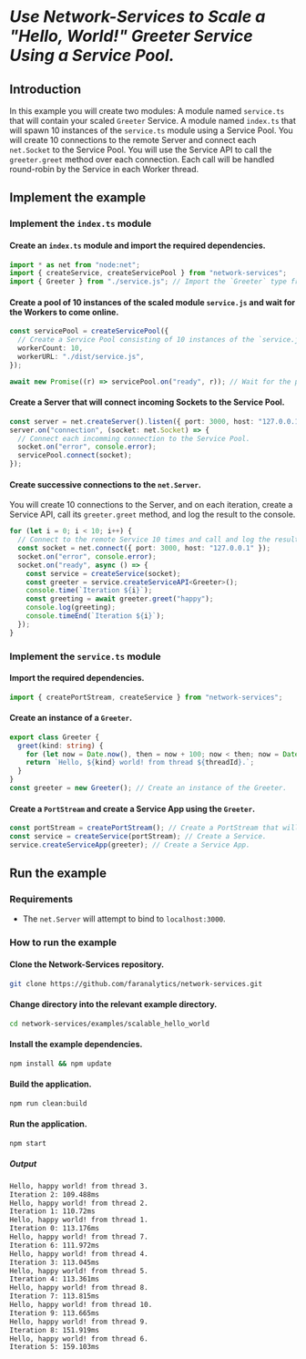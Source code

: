 # _Use Network-Services to Scale a "Hello, World!" Greeter Service Using a Service Pool._

## Introduction

In this example you will create two modules: A module named `service.ts` that will contain your scaled `Greeter` Service. A module named `index.ts` that will spawn 10 instances of the `service.ts` module using a Service Pool. You will create 10 connections to the remote Server and connect each `net.Socket` to the Service Pool. You will use the Service API to call the `greeter.greet` method over each connection. Each call will be handled round-robin by the Service in each Worker thread.

## Implement the example

### Implement the `index.ts` module

#### Create an `index.ts` module and import the required dependencies.

```ts
import * as net from "node:net";
import { createService, createServicePool } from "network-services";
import { Greeter } from "./service.js"; // Import the `Greeter` type from the scaled module.
```

#### Create a pool of 10 instances of the scaled module `service.js` and wait for the Workers to come online.

```ts
const servicePool = createServicePool({
  // Create a Service Pool consisting of 10 instances of the `service.js` module.
  workerCount: 10,
  workerURL: "./dist/service.js",
});

await new Promise((r) => servicePool.on("ready", r)); // Wait for the pool to become ready.
```

#### Create a Server that will connect incoming Sockets to the Service Pool.

```ts
const server = net.createServer().listen({ port: 3000, host: "127.0.0.1" });
server.on("connection", (socket: net.Socket) => {
  // Connect each incomming connection to the Service Pool.
  socket.on("error", console.error);
  servicePool.connect(socket);
});
```

#### Create successive connections to the `net.Server`.

You will create 10 connections to the Server, and on each iteration, create a Service API, call its `greeter.greet` method, and log the result to the console.

```ts
for (let i = 0; i < 10; i++) {
  // Connect to the remote Service 10 times and call and log the result of the `greeter.greet` method.
  const socket = net.connect({ port: 3000, host: "127.0.0.1" });
  socket.on("error", console.error);
  socket.on("ready", async () => {
    const service = createService(socket);
    const greeter = service.createServiceAPI<Greeter>();
    console.time(`Iteration ${i}`);
    const greeting = await greeter.greet("happy");
    console.log(greeting);
    console.timeEnd(`Iteration ${i}`);
  });
}
```

### Implement the `service.ts` module

#### Import the required dependencies.

```ts
import { createPortStream, createService } from "network-services";
```

#### Create an instance of a `Greeter`.

```ts
export class Greeter {
  greet(kind: string) {
    for (let now = Date.now(), then = now + 100; now < then; now = Date.now()); // Block for 100 milliseconds.
    return `Hello, ${kind} world! from thread ${threadId}.`;
  }
}
const greeter = new Greeter(); // Create an instance of the Greeter.
```

#### Create a `PortStream` and create a Service App using the `Greeter`.

```ts
const portStream = createPortStream(); // Create a PortStream that will wrap the `parentThread` MessagePort in a stream.Duplex.
const service = createService(portStream); // Create a Service.
service.createServiceApp(greeter); // Create a Service App.
```

## Run the example

### Requirements

- The `net.Server` will attempt to bind to `localhost:3000`.

### How to run the example

#### Clone the Network-Services repository.

```bash
git clone https://github.com/faranalytics/network-services.git
```

#### Change directory into the relevant example directory.

```bash
cd network-services/examples/scalable_hello_world
```

#### Install the example dependencies.

```bash
npm install && npm update
```

#### Build the application.

```bash
npm run clean:build
```

#### Run the application.

```bash
npm start
```

##### Output

```bash
Hello, happy world! from thread 3.
Iteration 2: 109.488ms
Hello, happy world! from thread 2.
Iteration 1: 110.72ms
Hello, happy world! from thread 1.
Iteration 0: 113.176ms
Hello, happy world! from thread 7.
Iteration 6: 111.972ms
Hello, happy world! from thread 4.
Iteration 3: 113.045ms
Hello, happy world! from thread 5.
Iteration 4: 113.361ms
Hello, happy world! from thread 8.
Iteration 7: 113.815ms
Hello, happy world! from thread 10.
Iteration 9: 113.665ms
Hello, happy world! from thread 9.
Iteration 8: 151.919ms
Hello, happy world! from thread 6.
Iteration 5: 159.103ms
```
